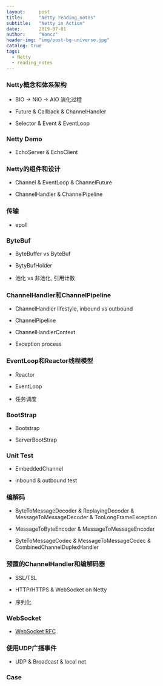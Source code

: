 ```yaml
---
layout:     post
title:      "Netty reading_notes"
subtitle:   "Netty in Action"
date:       2019-07-01
author:     "Woncz"
header-img: "img/post-bg-universe.jpg"
catalog: true
tags:
  - Netty
  - reading_notes
---
```


### Netty概念和体系架构

- BIO -> NIO -> AIO 演化过程

- Future & Callback & ChannelHandler

- Selector & Event & EventLoop

### Netty Demo

- EchoServer & EchoClient

### Netty的组件和设计

- Channel & EventLoop & ChannelFuture

- ChannelHandler & ChannelPipeline

### 传输

- epoll

### ByteBuf

- ByteBuffer vs ByteBuf

- BytyBufHolder

- 池化 vs 非池化, 引用计数

### ChannelHandler和ChannelPipeline

- ChannelHandler lifestyle, inbound vs outbound

- ChannelPipeline 

- ChannelHandlerContext

- Exception process

### EventLoop和Reactor线程模型

- Reactor 

- EventLoop

- 任务调度

### BootStrap

- Bootstrap

- ServerBootStrap

### Unit Test

- EmbeddedChannel

- inbound & outbound test

### 编解码

- ByteToMessageDecoder & ReplayingDecoder & MessageToMessageDecoder & TooLongFrameException

- MessageToByteEncoder & MessageToMessageEncoder

- ByteToMessageCodec & MessageToMessageCodec & CombinedChannelDuplexHandler

### 预置的ChannelHandler和编解码器

- SSL/TSL

- HTTP/HTTPS & WebSocket on Netty

- 序列化

### WebSocket

- [WebSocket RFC](https://tools.ietf.org/html/rfc6455)

### 使用UDP广播事件

- UDP & Broadcast & local net

### Case

